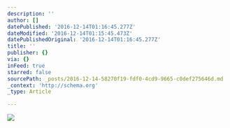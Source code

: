 ```yaml
---
description: ''
author: []
datePublished: '2016-12-14T01:16:45.277Z'
dateModified: '2016-12-14T01:15:45.473Z'
datePublishedOriginal: '2016-12-14T01:16:45.277Z'
title: ''
publisher: {}
via: {}
inFeed: true
starred: false
sourcePath: _posts/2016-12-14-58270f19-fdf0-4cd9-9665-c0def275646d.md
_context: 'http://schema.org'
_type: Article

---
```

![](https://the-grid-user-content.s3-us-west-2.amazonaws.com/307dae79-d21d-41d7-8f08-182e4e395b4f.png)